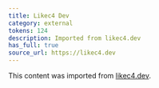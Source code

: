 ```yaml
---
title: Likec4 Dev
category: external
tokens: 124
description: Imported from likec4.dev
has_full: true
source_url: https://likec4.dev
---
```


This content was imported from [likec4.dev](https://likec4.dev).
